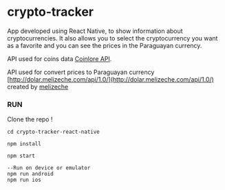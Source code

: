 # crypto-tracker

App developed using React Native, to show information about cryptocurrencies. 
It also allows you to select the cryptocurrency you want as a favorite and you can see the prices in the Paraguayan currency.

API used for coins data [Coinlore API](https://www.coinlore.com/).

API used for convert prices to Paraguayan currency [http://dolar.melizeche.com/api/1.0/](http://dolar.melizeche.com/api/1.0/) created by [melizeche](https://github.com/melizeche)

### RUN
Clone the repo !
```
cd crypto-tracker-react-native

npm install

npm start

--Run on device or emulator
npm run android
npm run ios

```
